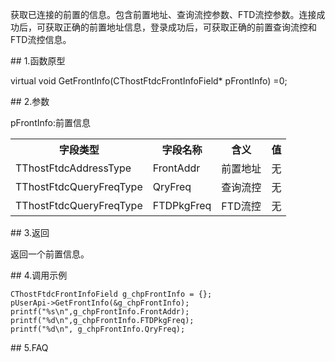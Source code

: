 <p>获取已连接的前置的信息。包含前置地址、查询流控参数、FTD流控参数。连接成功后，可获取正确的前置地址信息，登录成功后，可获取正确的前置查询流控和FTD流控信息。</p>
<span class="anchor" id="4830dbf9-555f-4624-a7a3-a000a41d257e"></span>
## 1.函数原型
<p>virtual void GetFrontInfo(CThostFtdcFrontInfoField* pFrontInfo) =0;</p>
<span class="anchor" id="77c72954-9726-4f5d-9838-715fe5039b51"></span>
## 2.参数
<p>pFrontInfo:前置信息</p>
<table><tr><th style="TEXT-ALIGN: center;">字段类型</th><th style="TEXT-ALIGN: center;">字段名称</th><th style="TEXT-ALIGN: center;">含义</th><th style="TEXT-ALIGN: center;">值</th></tr><tr><td style="TEXT-ALIGN: left;">TThostFtdcAddressType</td>
<td style="TEXT-ALIGN: left;">FrontAddr</td>
<td style="TEXT-ALIGN: left;">前置地址</td>
<td style="TEXT-ALIGN: left;">无</td>
</tr>
<tr><td style="TEXT-ALIGN: left;">TThostFtdcQueryFreqType</td>
<td style="TEXT-ALIGN: left;">QryFreq</td>
<td style="TEXT-ALIGN: left;">查询流控</td>
<td style="TEXT-ALIGN: left;">无</td>
</tr>
<tr><td style="TEXT-ALIGN: left;">TThostFtdcQueryFreqType</td>
<td style="TEXT-ALIGN: left;">FTDPkgFreq</td>
<td style="TEXT-ALIGN: left;">FTD流控</td>
<td style="TEXT-ALIGN: left;">无</td>
</tr>
</table>
<span class="anchor" id="2f7820c4-e210-4ac1-a4a3-1bcdb1b67610"></span>
## 3.返回
<p>返回一个前置信息。</p>
<span class="anchor" id="18d8efaa-9244-43f9-ae8f-14e4ff7b93f4"></span>
## 4.调用示例
<pre><code>CThostFtdcFrontInfoField g_chpFrontInfo = {};
pUserApi-&gt;GetFrontInfo(&amp;g_chpFrontInfo);
printf("%s\n",g_chpFrontInfo.FrontAddr);
printf("%d\n",g_chpFrontInfo.FTDPkgFreq);
printf("%d\n", g_chpFrontInfo.QryFreq);
</code></pre>
<span class="anchor" id="d797591e-4a49-4164-bbc8-3ec46b107369"></span>
## 5.FAQ
